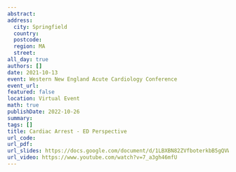 ```yaml
---
abstract: 
address:
  city: Springfield
  country:
  postcode: 
  region: MA
  street: 
all_day: true
authors: []
date: 2021-10-13
event: Western New England Acute Cardiology Conference
event_url: 
featured: false
location: Virtual Event
math: true
publishDate: 2022-10-26
summary: 
tags: []
title: Cardiac Arrest - ED Perspective
url_code: 
url_pdf: 
url_slides: https://docs.google.com/document/d/1LBXBN82ZVfboterkbB5gQVWYbeVtC6Zyrw56EysroY0/edit
url_video: https://www.youtube.com/watch?v=7_a3gh46mfU
---
```

